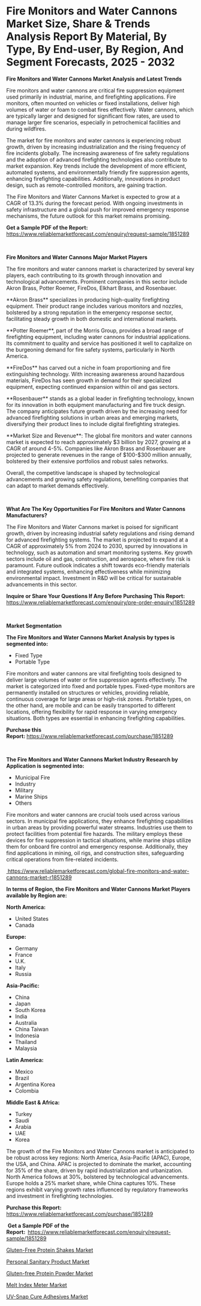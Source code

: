 <p><h1>Fire Monitors and Water Cannons Market Size, Share & Trends Analysis Report By Material, By Type, By End-user, By Region, And Segment Forecasts, 2025 - 2032</h1></p><p><strong>Fire Monitors and Water Cannons Market Analysis and Latest Trends</strong></p>
<p><p>Fire monitors and water cannons are critical fire suppression equipment used primarily in industrial, marine, and firefighting applications. Fire monitors, often mounted on vehicles or fixed installations, deliver high volumes of water or foam to combat fires effectively. Water cannons, which are typically larger and designed for significant flow rates, are used to manage larger fire scenarios, especially in petrochemical facilities and during wildfires.</p><p>The market for fire monitors and water cannons is experiencing robust growth, driven by increasing industrialization and the rising frequency of fire incidents globally. The increasing awareness of fire safety regulations and the adoption of advanced firefighting technologies also contribute to market expansion. Key trends include the development of more efficient, automated systems, and environmentally friendly fire suppression agents, enhancing firefighting capabilities. Additionally, innovations in product design, such as remote-controlled monitors, are gaining traction.</p><p>The Fire Monitors and Water Cannons Market is expected to grow at a CAGR of 13.3% during the forecast period. With ongoing investments in safety infrastructure and a global push for improved emergency response mechanisms, the future outlook for this market remains promising.</p></p>
<p><strong>Get a Sample PDF of the Report:&nbsp;</strong> <a href="https://www.reliablemarketforecast.com/enquiry/request-sample/1851289?utm_campaign=1169&utm_medium=2&utm_source=Github&utm_content=ia&utm_term=26032025&utm_id=fire-monitors-and-water-cannons">https://www.reliablemarketforecast.com/enquiry/request-sample/1851289</a></p>
<p>&nbsp;</p>
<p><strong>Fire Monitors and Water Cannons Major Market Players</strong></p>
<p><p>The fire monitors and water cannons market is characterized by several key players, each contributing to its growth through innovation and technological advancements. Prominent companies in this sector include Akron Brass, Potter Roemer, FireDos, Elkhart Brass, and Rosenbauer.</p><p>**Akron Brass** specializes in producing high-quality firefighting equipment. Their product range includes various monitors and nozzles, bolstered by a strong reputation in the emergency response sector, facilitating steady growth in both domestic and international markets.</p><p>**Potter Roemer**, part of the Morris Group, provides a broad range of firefighting equipment, including water cannons for industrial applications. Its commitment to quality and service has positioned it well to capitalize on the burgeoning demand for fire safety systems, particularly in North America.</p><p>**FireDos** has carved out a niche in foam proportioning and fire extinguishing technology. With increasing awareness around hazardous materials, FireDos has seen growth in demand for their specialized equipment, expecting continued expansion within oil and gas sectors.</p><p>**Rosenbauer** stands as a global leader in firefighting technology, known for its innovation in both equipment manufacturing and fire truck design. The company anticipates future growth driven by the increasing need for advanced firefighting solutions in urban areas and emerging markets, diversifying their product lines to include digital firefighting strategies.</p><p>**Market Size and Revenue**: The global fire monitors and water cannons market is expected to reach approximately $3 billion by 2027, growing at a CAGR of around 4-5%. Companies like Akron Brass and Rosenbauer are projected to generate revenues in the range of $100-$300 million annually, bolstered by their extensive portfolios and robust sales networks.</p><p>Overall, the competitive landscape is shaped by technological advancements and growing safety regulations, benefiting companies that can adapt to market demands effectively.</p></p>
<p>&nbsp;</p>
<p><strong>What Are The Key Opportunities For Fire Monitors and Water Cannons Manufacturers?</strong></p>
<p><p>The Fire Monitors and Water Cannons market is poised for significant growth, driven by increasing industrial safety regulations and rising demand for advanced firefighting systems. The market is projected to expand at a CAGR of approximately 5% from 2024 to 2030, spurred by innovations in technology, such as automation and smart monitoring systems. Key growth sectors include oil and gas, construction, and aerospace, where fire risk is paramount. Future outlook indicates a shift towards eco-friendly materials and integrated systems, enhancing effectiveness while minimizing environmental impact. Investment in R&D will be critical for sustainable advancements in this sector.</p></p>
<p><strong>Inquire or Share Your Questions If Any Before Purchasing This Report:</strong> <a href="https://www.reliablemarketforecast.com/enquiry/pre-order-enquiry/1851289?utm_campaign=1169&utm_medium=2&utm_source=Github&utm_content=ia&utm_term=26032025&utm_id=fire-monitors-and-water-cannons">https://www.reliablemarketforecast.com/enquiry/pre-order-enquiry/1851289</a></p>
<p>&nbsp;</p>
<p><strong>Market Segmentation</strong></p>
<p><strong>The Fire Monitors and Water Cannons Market Analysis by types is segmented into:</strong></p>
<p><ul><li>Fixed Type</li><li>Portable Type</li></ul></p>
<p><p>Fire monitors and water cannons are vital firefighting tools designed to deliver large volumes of water or fire suppression agents effectively. The market is categorized into fixed and portable types. Fixed-type monitors are permanently installed on structures or vehicles, providing reliable, continuous coverage for large areas or high-risk zones. Portable types, on the other hand, are mobile and can be easily transported to different locations, offering flexibility for rapid response in varying emergency situations. Both types are essential in enhancing firefighting capabilities.</p></p>
<p><strong>Purchase this Report:&nbsp;</strong><a href="https://www.reliablemarketforecast.com/purchase/1851289?utm_campaign=1169&utm_medium=2&utm_source=Github&utm_content=ia&utm_term=26032025&utm_id=fire-monitors-and-water-cannons">https://www.reliablemarketforecast.com/purchase/1851289</a></p>
<p>&nbsp;</p>
<p><strong>The Fire Monitors and Water Cannons Market Industry Research by Application is segmented into:</strong></p>
<p><ul><li>Municipal Fire</li><li>Industry</li><li>Military</li><li>Marine Ships</li><li>Others</li></ul></p>
<p><p>Fire monitors and water cannons are crucial tools used across various sectors. In municipal fire applications, they enhance firefighting capabilities in urban areas by providing powerful water streams. Industries use them to protect facilities from potential fire hazards. The military employs these devices for fire suppression in tactical situations, while marine ships utilize them for onboard fire control and emergency response. Additionally, they find applications in mining, oil rigs, and construction sites, safeguarding critical operations from fire-related incidents.</p></p>
<p><a href="https://www.reliablemarketforecast.com/global-fire-monitors-and-water-cannons-market-r1851289?utm_campaign=1169&utm_medium=2&utm_source=Github&utm_content=ia&utm_term=26032025&utm_id=fire-monitors-and-water-cannons">&nbsp;https://www.reliablemarketforecast.com/global-fire-monitors-and-water-cannons-market-r1851289</a></p>
<p><strong>In terms of Region, the Fire Monitors and Water Cannons Market Players available by Region are:</strong></p>
<p>
    <p> <strong> North America: </strong>
        <ul>
            <li>United States</li>
            <li>Canada</li>
        </ul>
        </p> 
    <p> <strong> Europe: </strong>
        <ul>
            <li>Germany</li>
            <li>France</li>
            <li>U.K.</li>
            <li>Italy</li>
            <li>Russia</li>
        </ul>
        </p> 
    <p> <strong> Asia-Pacific: </strong>
        <ul>
            <li>China</li>
            <li>Japan</li>
            <li>South Korea</li>
            <li>India</li>
            <li>Australia</li>
            <li>China Taiwan</li>
            <li>Indonesia</li>
            <li>Thailand</li>
            <li>Malaysia</li>
        </ul>
        </p> 
    <p> <strong> Latin America: </strong>
        <ul>
            <li>Mexico</li>
            <li>Brazil</li>
            <li>Argentina Korea</li>
            <li>Colombia</li>
        </ul>
        </p> 
    <p> <strong> Middle East & Africa: </strong>
        <ul>
            <li>Turkey</li>
            <li>Saudi</li>
            <li>Arabia</li>
            <li>UAE</li>
            <li>Korea</li>
        </ul>
    </p>
    </p>
<p><p>The growth of the Fire Monitors and Water Cannons market is anticipated to be robust across key regions: North America, Asia-Pacific (APAC), Europe, the USA, and China. APAC is projected to dominate the market, accounting for 35% of the share, driven by rapid industrialization and urbanization. North America follows at 30%, bolstered by technological advancements. Europe holds a 25% market share, while China captures 10%. These regions exhibit varying growth rates influenced by regulatory frameworks and investment in firefighting technologies.</p></p>
<p><strong>Purchase this Report: </strong><a href="https://www.reliablemarketforecast.com/purchase/1851289?utm_campaign=1169&utm_medium=2&utm_source=Github&utm_content=ia&utm_term=26032025&utm_id=fire-monitors-and-water-cannons">https://www.reliablemarketforecast.com/purchase/1851289</a></p>
<p>&nbsp;<strong>Get a Sample PDF of the Report:&nbsp;&nbsp;</strong><a href="https://www.reliablemarketforecast.com/enquiry/request-sample/1851289?utm_campaign=1169&utm_medium=2&utm_source=Github&utm_content=ia&utm_term=26032025&utm_id=fire-monitors-and-water-cannons">https://www.reliablemarketforecast.com/enquiry/request-sample/1851289</a></p>
<p><strong></strong></p>
<p><p><a href="https://github.com/enieyfabius/Market-Research-Report-List-1/blob/main/gluten-free-protein-shakes-market.md?utm_campaign=1169&utm_medium=2&utm_source=Github&utm_content=ia&utm_term=26032025&utm_id=fire-monitors-and-water-cannons">Gluten-Free Protein Shakes Market</a></p><p><a href="https://github.com/milievkulov/Market-Research-Report-List-1/blob/main/personal-sanitary-product-market.md?utm_campaign=1169&utm_medium=2&utm_source=Github&utm_content=ia&utm_term=26032025&utm_id=fire-monitors-and-water-cannons">Personal Sanitary Product Market</a></p><p><a href="https://github.com/payareganiou/Market-Research-Report-List-1/blob/main/gluten-free-protein-powder-market.md?utm_campaign=1169&utm_medium=2&utm_source=Github&utm_content=ia&utm_term=26032025&utm_id=fire-monitors-and-water-cannons">Gluten-free Protein Powder Market</a></p><p><a href="https://github.com/lontohhikma/Market-Research-Report-List-1/blob/main/melt-index-meter-market.md?utm_campaign=1169&utm_medium=2&utm_source=Github&utm_content=ia&utm_term=26032025&utm_id=fire-monitors-and-water-cannons">Melt Index Meter Market</a></p><p><a href="https://github.com/steegeneat/Market-Research-Report-List-1/blob/main/uv-snap-cure-adhesives-market.md?utm_campaign=1169&utm_medium=2&utm_source=Github&utm_content=ia&utm_term=26032025&utm_id=fire-monitors-and-water-cannons">UV-Snap Cure Adhesives Market</a></p></p>